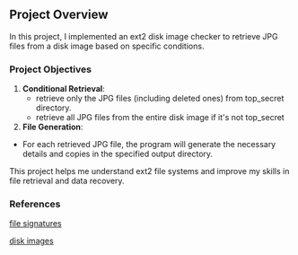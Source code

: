 ## Project Overview

In this project, I implemented an ext2 disk image checker to retrieve JPG files from a disk image based on specific conditions. 

### Project Objectives

1. **Conditional Retrieval**:
   - retrieve only the JPG files (including deleted ones) from top_secret directory.
   - retrieve all JPG files from the entire disk image if it's not top_secret
2. **File Generation**:
  - For each retrieved JPG file, the program will generate the necessary details and copies in the specified output directory.

This project helps me understand ext2 file systems and improve my skills in file retrieval and data recovery.


### References
[file signatures](http://www.garykessler.net/library/file_sigs.html)

[disk images](http://en.wikipedia.org/wiki/Disk_image)
